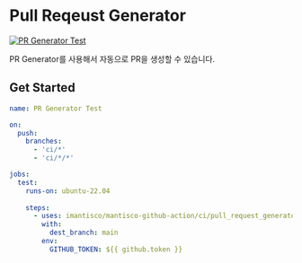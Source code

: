 # Pull Reqeust Generator

[![PR Generator Test](https://github.com/imantisco/mantisco-github-action/actions/workflows/pull_reqeust_generator_test.yaml/badge.svg)](https://github.com/imantisco/mantisco-github-action/actions/workflows/pull_reqeust_generator_test.yaml)

PR Generator를 사용해서 자동으로 PR을 생성할 수 있습니다.

## Get Started

```yaml
name: PR Generator Test

on:
  push:
    branches:
      - 'ci/*'
      - 'ci/*/*'

jobs:
  test:
    runs-on: ubuntu-22.04
        
    steps:
      - uses: imantisco/mantisco-github-action/ci/pull_request_generator@main
        with:
          dest_branch: main
        env:
          GITHUB_TOKEN: ${{ github.token }}
```